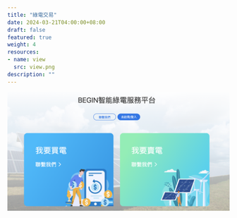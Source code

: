 ```yaml
---
title: "綠電交易"
date: 2024-03-21T04:00:00+08:00
draft: false
featured: true
weight: 4
resources: 
- name: view
  src: view.png
description: ""
---
```


![](/service/greenelectricitytrading/view.png)

